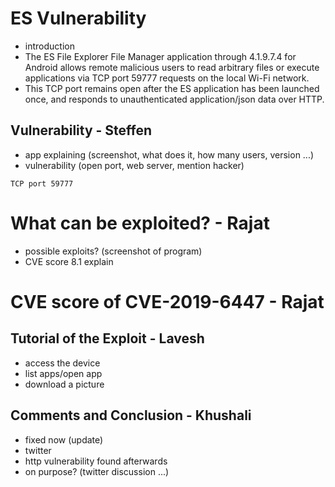 # ES Vulnerability

- introduction
- The ES File Explorer File Manager application through 4.1.9.7.4 for Android allows remote malicious users to read arbitrary files or execute applications via TCP port 59777 requests on the local Wi-Fi network.
- This TCP port remains open after the ES application has been launched once, and responds to unauthenticated application/json data over HTTP.

## Vulnerability - Steffen

- app explaining (screenshot, what does it, how many users, version ...)
- vulnerability (open port, web server, mention hacker)

```
TCP port 59777
```

# What can be exploited? - Rajat
- possible exploits? (screenshot of program)
- CVE score 8.1 explain

# CVE score of CVE-2019-6447 - Rajat


## Tutorial of the Exploit - Lavesh
- access the device
- list apps/open app
- download a picture

## Comments and Conclusion - Khushali

- fixed now (update)
- twitter 
- http vulnerability found afterwards
- on purpose? (twitter discussion ...)
